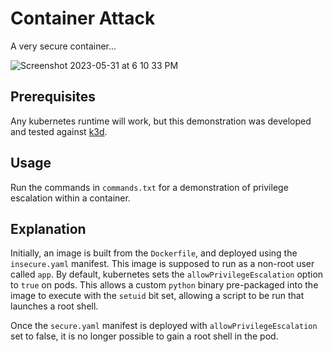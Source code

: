 # Container Attack
A very secure container...

![Screenshot 2023-05-31 at 6 10 33 PM](https://github.com/ajmilazzo/container-attack/assets/18070948/6e290f6e-c805-45b8-836a-bc4817070f00)

## Prerequisites
Any kubernetes runtime will work, but this demonstration was developed and tested against [k3d](https://k3d.io/).

## Usage
Run the commands in `commands.txt` for a demonstration of privilege escalation within a container.

## Explanation
Initially, an image is built from the `Dockerfile`, and deployed using the `insecure.yaml` manifest. This image is supposed to run as a non-root user called `app`. By default, kubernetes sets the `allowPrivilegeEscalation` option to `true` on pods. This allows a custom `python` binary pre-packaged into the image to execute with the `setuid` bit set, allowing a script to be run that launches a root shell.

Once the `secure.yaml` manifest is deployed with `allowPrivilegeEscalation` set to false, it is no longer possible to gain a root shell in the pod.
